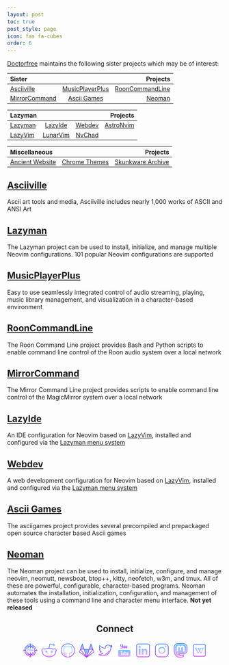 ```yaml
---
layout: post
toc: true
post_style: page
icon: fas fa-cubes
order: 6
---
```


[Doctorfree](https://github.com/doctorfree) maintains the following
sister projects which may be of interest:

| **Sister** |        | **Projects** |
| :----------| :----: | -----------: |
| [Asciiville](https://asciiville.dev) | [MusicPlayerPlus](https://musicplayerplus.dev) | [RoonCommandLine](https://rooncommand.dev) |
| [MirrorCommand](https://mirrorcommand.dev) | [Ascii Games](https://asciigames.neoman.dev) | [Neoman](https://neoman.dev) |

| **Lazyman** |        |        | **Projects** |
| :-----------| :----: | :----: | -----------: |
| [Lazyman](https://lazyman.dev) | [LazyIde](https://ide.lazyman.dev) | [Webdev](https://webdev.lazyman.dev) | [AstroNvim](https://astronvim.lazyman.dev) |
| [LazyVim](https://lazyvim.lazyman.dev) | [LunarVim](https://lunarvim.lazyman.dev) | [NvChad](https://nvchad.lazyman.dev) | |

| **Miscellaneous** |        | **Projects** |
| :-----------------| :----: | -----------: |
| [Ancient Website](https://archive.ronrecord.com) | [Chrome Themes](https://google-chrome-themes) | [Skunkware Archive](https://skunkware.dev) |

## [Asciiville](https://asciiville.dev)

Ascii art tools and media, Asciiville includes nearly 1,000 works of ASCII and ANSI Art

## [Lazyman](https://lazyman.dev)

The Lazyman project can be used to install, initialize, and manage multiple Neovim configurations. 101 popular Neovim configurations are supported

## [MusicPlayerPlus](https://musicplayerplus.dev)

Easy to use seamlessly integrated control of audio streaming, playing, music library management, and visualization in a character-based environment

## [RoonCommandLine](https://rooncommand.dev)

The Roon Command Line project provides Bash and Python scripts to enable command line control of the Roon audio system over a local network

## [MirrorCommand](https://mirrorcommand.dev)

The Mirror Command Line project provides scripts to enable command line control of the MagicMirror system over a local network

## [LazyIde](https://ide.lazyman.dev)

An IDE configuration for Neovim based on [LazyVim](https://www.lazyvim.org), installed and configured via the [Lazyman menu system](https://lazyman.dev)

## [Webdev](https://webdev.lazyman.dev)

A web development configuration for Neovim based on [LazyVim](https://www.lazyvim.org/), installed and configured via the [Lazyman menu system](https://lazyman.dev)

## [Ascii Games](https://asciigames.neoman.dev)

The asciigames project provides several precompiled and prepackaged open source character based Ascii games

## [Neoman](https://neoman.dev)

The Neoman project can be used to install, initialize, configure, and manage neovim, neomutt, newsboat, btop++, kitty, neofetch, w3m, and tmux. All of these are powerful, configurable, character-based programs. Neoman automates the installation, initialization, configuration, and management of these tools using a command line and character menu interface. **Not yet released**

<div align="center">
  <h2 id="connect">Connect</h2>
  <p align="center">
    <a href="https://ronrecord.com" target="_blank" rel="noopener">
      <img align="center"
      style="width:40px;height:40px"
      alt="domain"
      src="https://raw.githubusercontent.com/doctorfree/doctorfree/master/icons/domain.png"
    /></a>
    <a href="https://www.reddit.com/user/No-Blackberry-3160" target="_blank" rel="noopener">
      <img align="center"
      style="width:40px;height:40px"
      alt="reddit"
      src="https://raw.githubusercontent.com/doctorfree/doctorfree/master/icons/reddit.png"
    /></a>
    <a href="https://github.com/doctorfree" target="_blank" rel="noopener">
      <img align="center"
      style="width:40px;height:40px"
      alt="github"
      src="https://raw.githubusercontent.com/doctorfree/doctorfree/master/icons/github.png"
    /></a>
    <a href="https://gitlab.com/doctorfree" target="_blank" rel="noopener">
      <img align="center"
      style="width:40px;height:40px"
      alt="gitlab"
      src="https://raw.githubusercontent.com/doctorfree/doctorfree/master/icons/gitlab.png"
    /></a>
    <a href="https://twitter.com/ronrecord" target="_blank" rel="noopener">
      <img align="center"
      style="width:40px;height:40px"
      alt="twitter"
      src="https://raw.githubusercontent.com/doctorfree/doctorfree/master/icons/twitter.png"
    /></a>
    <a href="https://youtube.com/c/doctorfree" target="_blank" rel="noopener">
      <img align="center"
      style="width:40px;height:40px"
      alt="youtube"
      src="https://raw.githubusercontent.com/doctorfree/doctorfree/master/icons/youtube.png"
    /></a>
    <a href="https://linkedin.com/in/ronrecord" target="_blank" rel="noopener">
      <img align="center"
      style="width:40px;height:40px"
      alt="linkedin"
      src="https://raw.githubusercontent.com/doctorfree/doctorfree/master/icons/linkedin.png"
    /></a>
    <a href="https://instagram.com/doctorfree" target="_blank" rel="noopener">
      <img align="center"
      style="width:40px;height:40px"
      alt="instagram"
      src="https://raw.githubusercontent.com/doctorfree/doctorfree/master/icons/instagram.png"
    /></a>
    <a href="https://noc.social/@doctorwhen" target="_blank" rel="noopener">
      <img align="center"
      style="width:40px;height:40px"
      alt="mastodon"
      src="https://raw.githubusercontent.com/doctorfree/doctorfree/master/icons/mastodon.png"
    /></a>
    <a href="https://en.wikipedia.org/wiki/User:Doctorfree" target="_blank" rel="noopener">
      <img align="center"
      style="width:40px;height:40px"
      alt="wikipedia"
      src="https://raw.githubusercontent.com/doctorfree/doctorfree/master/icons/wikipedia.png"
    /></a>
  </p>
</div>
